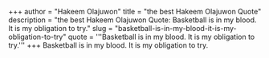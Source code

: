+++
author = "Hakeem Olajuwon"
title = "the best Hakeem Olajuwon Quote"
description = "the best Hakeem Olajuwon Quote: Basketball is in my blood. It is my obligation to try."
slug = "basketball-is-in-my-blood-it-is-my-obligation-to-try"
quote = '''Basketball is in my blood. It is my obligation to try.'''
+++
Basketball is in my blood. It is my obligation to try.
